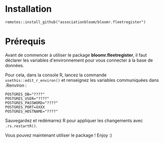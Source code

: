 # Installation
`remotes::install_github("associationbloom/bloomr.fleetregister")`

# Prérequis

Avant de commencer à utiliser le package **bloomr.fleetregister**, il faut déclarer les variables d'environnement pour vous connecter à la base de données.

Pour cela, dans la console R, lancez la commande `usethis::edit_r_environ()` et renseignez les variables communiquées dans .Renviron :

`POSTGRES_DB="????"`  
`POSTGRES_USER="????"`  
`POSTGRES_PASSWORD="????"`  
`POSTGRES_PORT=XXXX`  
`POSTGRES_HOSTNAME="????"`

Sauvegardez et redémarrez R pour appliquer les changements avec `.rs.restartR()`.

Vous pouvez maintenant utiliser le package ! Enjoy :)
